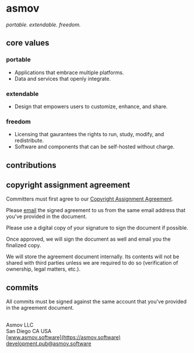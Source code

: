 # asmov
*portable. extendable. freedom.*

## core values

### portable
- Applications that embrace multiple platforms.
- Data and services that openly integrate.
### extendable
- Design that empowers users to customize, enhance, and share.
### freedom
- Licensing that gaurantees the rights to run, study, modify, and redistribute.
- Software and components that can be self-hosted without charge.

## contributions

## copyright assignment agreement
Committers must first agree to our [Copyright Assignment Agreement](./agreements/Copyright_Assignment_Agreement_between_Individual_and_Asmov_LLC.fodt).  

Please [email](mailto:development.pub@asmov.software) the signed agreement to us from the same email address that you've provided in the document.  

Please use a digital copy of your signature to sign the document if possible.  

Once approved, we will sign the document as well and email you the finalized copy.  

We will store the agreement document internally. Its contents will not be shared with third parties unless we are required to do so (verification of ownership, legal matters, etc.).

## commits

All commits must be signed against the same account that you've provided in the agreement document.

##

Asmov LLC  
San Diego CA USA  
[www.asmov.software](https://asmov.software)  
[development.pub@asmov.software](mailto:development.pub@asmov.software)
